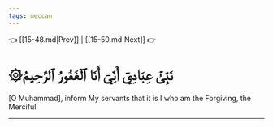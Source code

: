```yaml
---
tags: meccan
---
```


👈 [[15-48.md|Prev]] | [[15-50.md|Next]] 👉

# ۞نَبِّئۡ عِبَادِيٓ أَنِّيٓ أَنَا ٱلۡغَفُورُ ٱلرَّحِيمُ

[O Muhammad], inform My servants that it is I who am the Forgiving, the Merciful

---

